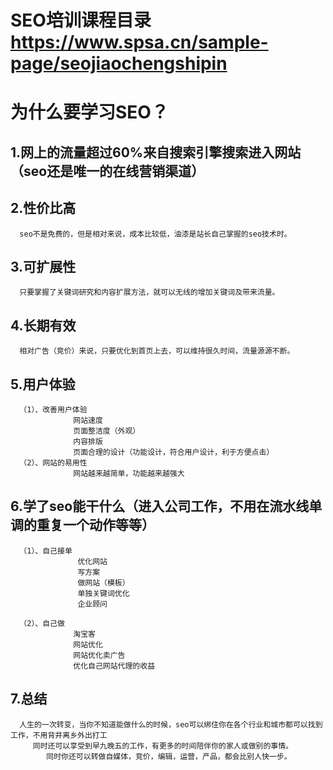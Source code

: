 # SEO培训课程目录 https://www.spsa.cn/sample-page/seojiaochengshipin
# 为什么要学习SEO？
## 1.网上的流量超过60%来自搜索引擎搜索进入网站（seo还是唯一的在线营销渠道）
## 2.性价比高
      seo不是免费的，但是相对来说，成本比较低，油漆是站长自己掌握的seo技术时。
## 3.可扩展性
      只要掌握了关键词研究和内容扩展方法，就可以无线的增加关键词及带来流量。
## 4.长期有效
      相对广告（竞价）来说，只要优化到首页上去，可以维持很久时间，流量源源不断。
## 5.用户体验
      （1）、改善用户体验
                  网站速度
                  页面整洁度（外观）
                  内容排版
                  页面合理的设计（功能设计，符合用户设计，利于方便点击）
      （2）、网站的易用性
                  网站越来越简单，功能越来越强大
## 6.学了seo能干什么（进入公司工作，不用在流水线单调的重复一个动作等等）
      （1）、自己接单
                   优化网站
                   写方案
                   做网站（模板）
                   单独关键词优化
                   企业顾问
            
      （2）、自己做
                  淘宝客
                  网站优化
                  网站优化卖广告
                  优化自己网站代理的收益
## 7.总结
      人生的一次转变，当你不知道能做什么的时候，seo可以绑住你在各个行业和城市都可以找到工作，不用背井离乡外出打工
         同时还可以享受到早九晚五的工作，有更多的时间陪伴你的家人或做别的事情。
            同时你还可以转做自媒体，竞价，编辑，运营，产品，都会比别人快一步。
